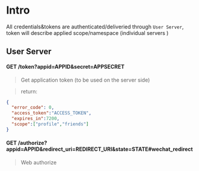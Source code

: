 # Intro

All credentials&tokens are authenticated/deliveried through `User Server`, token will describe applied scope/namespace (individual servers )

## User Server

#### GET /token?appid=APPID&secret=APPSECRET

>Get application token (to be used on the server side)

>return:
```json
{
  "error_code": 0,
  "access_token":"ACCESS_TOKEN",
  "expires_in":7200,
  "scope":["profile","friends"]
}
```

#### GET /authorize?appid=APPID&redirect_uri=REDIRECT_URI&state=STATE#wechat_redirect

> Web authorize

####
